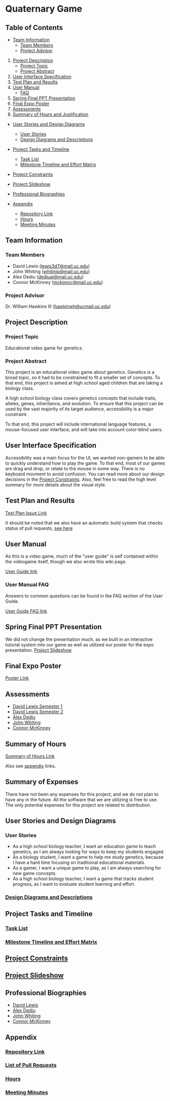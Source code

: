 # Quaternary Game

## Table of Contents
- [Team Information](#team-information)
	- [Team Members](#Team-Members)
	- [Project Advisor](#Project-Advisor)

1. [Project Description](#Project-Description)
	- [Project Topic](#Project-Topic)
	- [Project Abstract](#Project-Abstract)
2. [User Interface Specification](#User-Interface-Specification)
3. [Test Plan and Results](#Test-Plan-and-Results)
4. [User Manual](#User-Manual)
	- [FAQ](#User-Manual-FAQ)
6. [Spring Final PPT Presentation](#Spring-Final-PPT-Presentation)
7. [Final Expo Poster](#Final-Expo-Poster)
8. [Assessments](#Assessments)
9. [Summary of Hours and Justification](#Summary-of-Hours)
- [User Stories and Design Diagrams](#User-Stories-and-Design-Diagrams)
	- [User Stories](#User-Stories)
	- [Design Diagrams and Descriptions](#Design-Diagrams-and-Descriptions)
- [Project Tasks and Timeline](#Project-Tasks-and-Timeline)
	- [Task List](#Task-List)
	- [Milestone Timeline and Effort Matrix](#Milestone-Timeline-and-Effort-Matrix)
- [Project Constraints](#Project-Constraints)
- [Project Slideshow](#Project-Slideshow)

- [Professional Biographies](#Professional-Biographies)
- [Appendix](#appendix)
	- [Repository Link](#repository-link)
	- [Hours](#hours)
	- [Meeting Minutes](#meeting-minutes)

## Team Information

### Team Members

- David Lewis (lewis3d7@mail.uc.edu)
- John Whiting (whitinjp@mail.uc.edu)
- Alex Dediu (dediuai@mail.uc.edu)
- Connor McKinney (mckinncr@mail.uc.edu)

### Project Advisor

Dr. William Hawkins III (hawkinwh@ucmail.uc.edu)

## Project Description

### Project Topic

Educational video game for genetics.

### Project Abstract

This project is an educational video game about genetics. Genetics is a broad topic, so it had to be constrained to fit a smaller set of concepts. To that end, this project is aimed at high school aged children that are taking a biology class. ​

A high school biology class covers genetics concepts that include traits, alleles, genes, inheritance, and evolution. To ensure that this project can be used by the vast majority of its target audience, accessibility is a major constraint. ​

To that end, this project will include international language features, a mouse-focused user interface, and will take into account color-blind users.
## User Interface Specification
Accessibility was a main focus for the UI, we wanted non-gamers to be able to quickly understand how to play the game. To that end, most of our games are drag and drop, or relate to the mouse in some way. There is no keyboard movment to avoid confusion. You can read more about our design decisions in the [Project Constraints](https://github.com/quaternary-game/quaternary/issues?q=is%3Aissue). Also, feel free to read the high level summary for more details about the visual style.

## Test Plan and Results
[Test Plan Issue Link](https://github.com/quaternary-game/class-work/issues/16)

It should be noted that we also have an automatic build system that checks status of pull requests, [see here](https://github.com/quaternary-game/quaternary/actions)

## User Manual
As this is a video game, much of the "user guide" is self contained within the videogame itself, though we also wrote this wiki page. 

[User Guide link](https://github.com/quaternary-game/quaternary/wiki/User-Guide)

### User Manual FAQ
Answers to common questions can be found in the FAQ section of the User Guide.

[User Guide FAQ link](https://github.com/quaternary-game/quaternary/wiki/User-Guide#faq)


## Spring Final PPT Presentation
We did not change the presentation much, as we built in an interactive tutorial system into our game as well as utilized our poster for the expo presentation.
[Project Slideshow](https://mailuc-my.sharepoint.com/:p:/g/personal/whitinjp_mail_uc_edu/EYD4aq-ryBdLucVvgwqN6l0Bnfz-2dz5rGX0PtbUKncdeA?e=HfdcOL)

## Final Expo Poster
[Poster LInk](https://github.com/quaternary-game/class-work/blob/main/QuaternaryPoster.pdf)

## Assessments

- [David Lewis Semester 1](https://github.com/quaternary-game/class-work/blob/main/homework-essays/individual-capstone-assessments/david-lewis-capstone-assessment.md)
- [David Lewis Semester 2](https://github.com/quaternary-game/class-work/blob/main/homework-essays/individual-capstone-assessments/Self-Assessment-David-Lewis-semester-2.pdf)
- [Alex Dediu](https://github.com/quaternary-game/class-work/blob/main/homework-essays/individual-capstone-assessments/dediu_capstone_assessment.md)
- [John Whiting](https://github.com/quaternary-game/class-work/blob/main/homework-essays/individual-capstone-assessments/john-whiting.md)
- [Connor McKinney](https://github.com/quaternary-game/class-work/blob/main/homework-essays/individual-capstone-assessments/ConnorMcKinneyCapstone.md)

## Summary of Hours
[Summary of Hours Link](https://github.com/quaternary-game/class-work/discussions/11)

Also see [appendix](#Appendix) links.

## Summary of Expenses
There have not been any expenses for this project, and we do not plan to have any in the future. All the software that we are utilizing is free to use. The only potential expenses for this project are related to distribution.

## User Stories and Design Diagrams

### User Stories 

-   As a high school biology teacher, I want an education game to teach genetics, as I am always looking for ways to keep my students engaged.
-   As a biology student, I want a game to help me study genetics, because I have a hard time focusing on traditional educational materials.
-   As a gamer, I want a unique game to play, as I am always searching for new game concepts.
-   As a high school biology teacher, I want a game that tracks student progress, as I want to evaluate student learning and effort.

### [Design Diagrams and Descriptions](https://github.com/quaternary-game/class-work/blob/main/design-diagrams/DesignDiagram.md)

## Project Tasks and Timeline

### [Task List](https://github.com/quaternary-game/class-work/blob/main/Tasklist.md)

### [Milestone Timeline and Effort Matrix](https://github.com/quaternary-game/class-work/blob/main/Milestones.md)

## [Project Constraints](https://github.com/quaternary-game/class-work/blob/main/module_7.md)

## [Project Slideshow](https://mailuc-my.sharepoint.com/:p:/g/personal/whitinjp_mail_uc_edu/EYD4aq-ryBdLucVvgwqN6l0Bnfz-2dz5rGX0PtbUKncdeA?e=HfdcOL)


## Professional Biographies

- [David Lewis](https://github.com/quaternary-game/class-work/blob/main/contributor-biographies/davidlewis.md)
- [Alex Dediu](https://github.com/quaternary-game/class-work/blob/main/contributor-biographies/dediu_biography.md)
- [John Whiting](https://github.com/quaternary-game/class-work/blob/main/contributor-biographies/john-whiting.md)
- [Connor McKinney](https://github.com/quaternary-game/class-work/blob/main/contributor-biographies/mckinncr_professionalBio.md)



## Appendix

### [Repository Link](https://github.com/quaternary-game/quaternary)

### [List of Pull Requests](https://github.com/quaternary-game/quaternary/pulls?q=is%3Apr+is%3Aclosed)

### [Hours](https://github.com/quaternary-game/class-work/discussions/11)

### [Meeting Minutes](https://github.com/quaternary-game/class-work/discussions/9)
